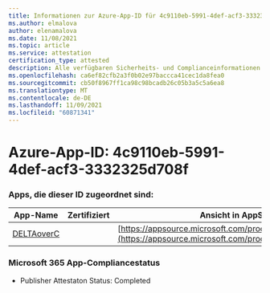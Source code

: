 ```yaml
---
title: Informationen zur Azure-App-ID für 4c9110eb-5991-4def-acf3-3332325d708f
ms.author: elmalova
author: elenamalova
ms.date: 11/08/2021
ms.topic: article
ms.service: attestation
certification_type: attested
description: Alle verfügbaren Sicherheits- und Complianceinformationen für 4c9110eb-5991-4def-acf3-3332325d708f.
ms.openlocfilehash: ca6ef82cfb2a3f0b02e97baccca41cec1da8fea0
ms.sourcegitcommit: cb50f8967ff1ca98c98bcadb26c05b3a5c5a6ea8
ms.translationtype: MT
ms.contentlocale: de-DE
ms.lasthandoff: 11/09/2021
ms.locfileid: "60871341"
---
```

# <a name="azure-app-id-4c9110eb-5991-4def-acf3-3332325d708f"></a>Azure-App-ID: 4c9110eb-5991-4def-acf3-3332325d708f


### <a name="apps-associated-with-this-id"></a>Apps, die dieser ID zugeordnet sind:
| **App-Name** | **Zertifiziert** | **Ansicht in AppSource** |
|--------------|---------------|-----------------------|
| [DELTAoverC](https://docs.microsoft.com/microsoft-365-app-certification/forward/WA200003286) |  | [https://appsource.microsoft.com/product/office/WA200003286](https://appsource.microsoft.com/product/office/WA200003286) |

### <a name="microsoft-365-app-compliance-status"></a>Microsoft 365 App-Compliancestatus
- Publisher Attestaton Status: Completed
